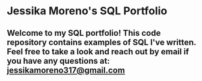 # Jessika Moreno's SQL Portfolio

## Welcome to my SQL portfolio! This code repository contains examples of SQL I've written. Feel free to take a look and reach out by email if you have any questions at: jessikamoreno317@gmail.com
